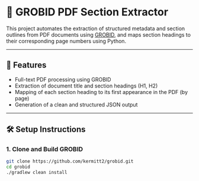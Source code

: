 # 📄 GROBID PDF Section Extractor

This project automates the extraction of structured metadata and section outlines from PDF documents using [GROBID](https://github.com/kermitt2/grobid), and maps section headings to their corresponding page numbers using Python.

---

## 🚀 Features

- Full-text PDF processing using GROBID
- Extraction of document title and section headings (H1, H2)
- Mapping of each section heading to its first appearance in the PDF (by page)
- Generation of a clean and structured JSON output

---

## 🛠️ Setup Instructions

### 1. Clone and Build GROBID

```bash
git clone https://github.com/kermitt2/grobid.git
cd grobid
./gradlew clean install
